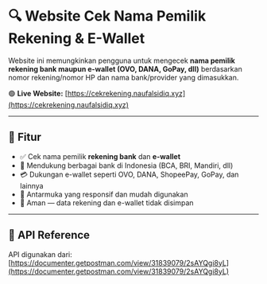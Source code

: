 # 🔍 Website Cek Nama Pemilik Rekening & E-Wallet

Website ini memungkinkan pengguna untuk mengecek **nama pemilik rekening bank maupun e-wallet (OVO, DANA, GoPay, dll)** berdasarkan nomor rekening/nomor HP dan nama bank/provider yang dimasukkan.

🟢 **Live Website:** [https://cekrekening.naufalsidiq.xyz](https://cekrekening.naufalsidiq.xyz)

---

## 🚀 Fitur

- ✅ Cek nama pemilik **rekening bank** dan **e-wallet**
- 🏦 Mendukung berbagai bank di Indonesia (BCA, BRI, Mandiri, dll)
- 💳 Dukungan e-wallet seperti OVO, DANA, ShopeePay, GoPay, dan lainnya
- 📱 Antarmuka yang responsif dan mudah digunakan
- 🔐 Aman — data rekening dan e-wallet tidak disimpan

---

## 🔗 API Reference

API digunakan dari:  
[https://documenter.getpostman.com/view/31839079/2sAYQgi8yL](https://documenter.getpostman.com/view/31839079/2sAYQgi8yL)
